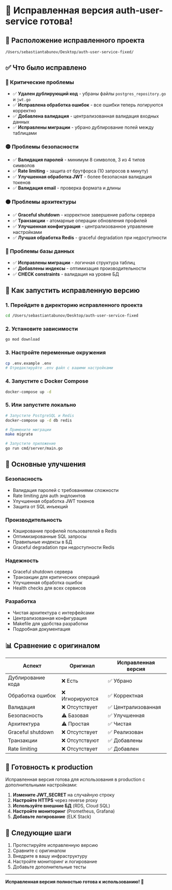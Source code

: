 # 🎉 Исправленная версия auth-user-service готова!

## 📁 Расположение исправленного проекта
```
/Users/sebastiantabunov/Desktop/auth-user-service-fixed/
```

## ✅ Что было исправлено

### 🔴 Критические проблемы
- ✅ **Удален дублирующий код** - убраны файлы `postgres_repository.go` и `jwt.go`
- ✅ **Исправлена обработка ошибок** - все ошибки теперь логируются корректно
- ✅ **Добавлена валидация** - централизованная валидация входных данных
- ✅ **Исправлены миграции** - убрано дублирование полей между таблицами

### 🟡 Проблемы безопасности
- ✅ **Валидация паролей** - минимум 8 символов, 3 из 4 типов символов
- ✅ **Rate limiting** - защита от брутфорса (10 запросов в минуту)
- ✅ **Улучшенная обработка JWT** - более безопасная валидация токенов
- ✅ **Валидация email** - проверка формата и длины

### 🟠 Проблемы архитектуры
- ✅ **Graceful shutdown** - корректное завершение работы сервера
- ✅ **Транзакции** - атомарные операции обновления профилей
- ✅ **Улучшенная конфигурация** - централизованное управление настройками
- ✅ **Лучшая обработка Redis** - graceful degradation при недоступности

### 🔵 Проблемы базы данных
- ✅ **Исправлены миграции** - логичная структура таблиц
- ✅ **Добавлены индексы** - оптимизация производительности
- ✅ **CHECK constraints** - валидация на уровне БД

## 🚀 Как запустить исправленную версию

### 1. Перейдите в директорию исправленного проекта
```bash
cd /Users/sebastiantabunov/Desktop/auth-user-service-fixed
```

### 2. Установите зависимости
```bash
go mod download
```

### 3. Настройте переменные окружения
```bash
cp .env.example .env
# Отредактируйте .env файл с вашими настройками
```

### 4. Запустите с Docker Compose
```bash
docker-compose up -d
```

### 5. Или запустите локально
```bash
# Запустите PostgreSQL и Redis
docker-compose up -d db redis

# Примените миграции
make migrate

# Запустите приложение
go run cmd/server/main.go
```

## 🔧 Основные улучшения

### Безопасность
- Валидация паролей с требованиями сложности
- Rate limiting для auth эндпоинтов
- Улучшенная обработка JWT токенов
- Защита от SQL инъекций

### Производительность
- Кэширование профилей пользователей в Redis
- Оптимизированные SQL запросы
- Правильные индексы в БД
- Graceful degradation при недоступности Redis

### Надежность
- Graceful shutdown сервера
- Транзакции для критических операций
- Улучшенная обработка ошибок
- Health checks для всех сервисов

### Разработка
- Чистая архитектура с интерфейсами
- Централизованная конфигурация
- Makefile для удобства разработки
- Подробная документация

## 📊 Сравнение с оригиналом

| Аспект | Оригинал | Исправленная версия |
|--------|----------|-------------------|
| Дублирование кода | ❌ Есть | ✅ Убрано |
| Обработка ошибок | ❌ Игнорируются | ✅ Корректная |
| Валидация | ❌ Отсутствует | ✅ Централизованная |
| Безопасность | ⚠️ Базовая | ✅ Улучшенная |
| Архитектура | ⚠️ Простая | ✅ Чистая |
| Graceful shutdown | ❌ Отсутствует | ✅ Реализован |
| Транзакции | ❌ Отсутствуют | ✅ Добавлены |
| Rate limiting | ❌ Отсутствует | ✅ Добавлен |

## 🎯 Готовность к production

Исправленная версия готова для использования в production с дополнительными настройками:

1. **Измените JWT_SECRET** на случайную строку
2. **Настройте HTTPS** через reverse proxy
3. **Используйте внешние БД** (RDS, Cloud SQL)
4. **Настройте мониторинг** (Prometheus, Grafana)
5. **Добавьте логирование** (ELK Stack)

## 📝 Следующие шаги

1. Протестируйте исправленную версию
2. Сравните с оригиналом
3. Внедрите в вашу инфраструктуру
4. Настройте мониторинг и логирование
5. Добавьте дополнительные тесты

---

**Исправленная версия полностью готова к использованию! 🚀**

